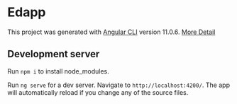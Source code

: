 # Edapp

This project was generated with [Angular CLI](https://github.com/angular/angular-cli) version 11.0.6. [More Detail](https://github.com/angular/angular-cli)

## Development server

Run `npm i` to install node_modules.

Run `ng serve` for a dev server. Navigate to `http://localhost:4200/`. The app will automatically reload if you change any of the source files.


